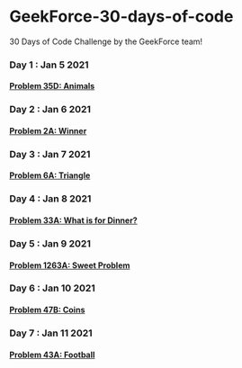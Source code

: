 # GeekForce-30-days-of-code
30 Days of Code Challenge by the GeekForce team!

### Day 1 : Jan 5 2021
#### [Problem 35D: Animals](https://codeforces.com/problemset/problem/35/D)

### Day 2 : Jan 6 2021
#### [Problem 2A: Winner](https://codeforces.com/problemset/problem/2/A)

### Day 3 : Jan 7 2021
#### [Problem 6A: Triangle](https://codeforces.com/problemset/problem/6/A)

### Day 4 : Jan 8 2021
#### [Problem 33A: What is for Dinner?](https://codeforces.com/problemset/problem/33/A) 

### Day 5 : Jan 9 2021
#### [Problem 1263A: Sweet Problem](https://codeforces.com/problemset/problem/1263/A) 

### Day 6 : Jan 10 2021
#### [Problem 47B: Coins](https://codeforces.com/problemset/problem/47/B) 

### Day 7 : Jan 11 2021
#### [Problem 43A: Football](https://codeforces.com/problemset/problem/43/A) 
